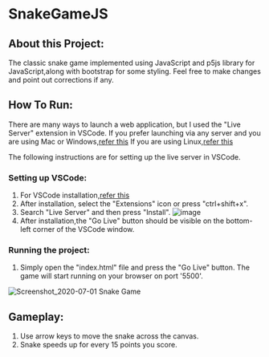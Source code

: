 # SnakeGameJS
## About this Project:
The classic snake game implemented using JavaScript and p5js library for JavaScript,along with bootstrap for some styling. Feel free to make changes and point out corrections if any.
## How To Run:
There are many ways to launch a web application, but I used the "Live Server" extension in VSCode.
If you prefer launching via any server and you are using Mac or Windows,[refer this](https://gist.github.com/jgravois/5e73b56fa7756fd00b89)
If you are using Linux,[refer this](https://phoenixnap.com/kb/how-to-install-apache-web-server-on-ubuntu-18-04)

The following  instructions are for setting up the live server in VSCode.

### Setting up VSCode:
1. For VSCode installation,[refer this](https://code.visualstudio.com/download)
2. After installation, select the "Extensions" icon or press "ctrl+shift+x".
3. Search "Live Server" and then press "Install".
![image](https://user-images.githubusercontent.com/62542574/86205744-496c4480-bb88-11ea-9af9-09c3e8c26621.png)
4. After installation,the "Go Live" button should be visible on the bottom-left corner of the VSCode window.

### Running the project:
1. Simply open the "index.html" file and press the "Go Live" button.
The game will start running on your browser on port '5500'.

![Screenshot_2020-07-01 Snake Game](https://user-images.githubusercontent.com/62542574/86204013-13c55c80-bb84-11ea-8a86-92f14a710c53.png)

## Gameplay:
1. Use arrow keys to move the snake across the canvas.
2. Snake speeds up for every 15 points you score.
